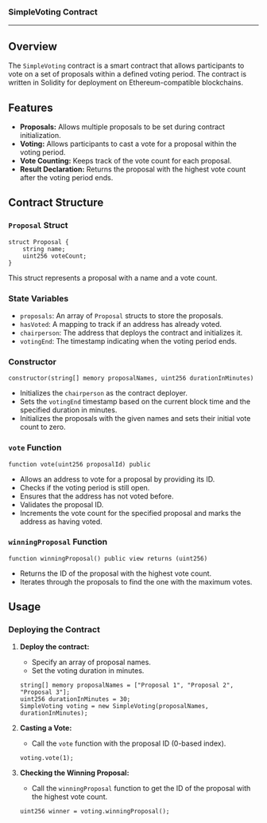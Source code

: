 ### SimpleVoting Contract 
---

## Overview

The `SimpleVoting` contract is a smart contract that allows participants to vote on a set of proposals within a defined voting period. The contract is written in Solidity for deployment on Ethereum-compatible blockchains.

## Features

- **Proposals:** Allows multiple proposals to be set during contract initialization.
- **Voting:** Allows participants to cast a vote for a proposal within the voting period.
- **Vote Counting:** Keeps track of the vote count for each proposal.
- **Result Declaration:** Returns the proposal with the highest vote count after the voting period ends.

## Contract Structure

### `Proposal` Struct

```solidity
struct Proposal {
    string name;
    uint256 voteCount;
}
```

This struct represents a proposal with a name and a vote count.

### State Variables

- `proposals`: An array of `Proposal` structs to store the proposals.
- `hasVoted`: A mapping to track if an address has already voted.
- `chairperson`: The address that deploys the contract and initializes it.
- `votingEnd`: The timestamp indicating when the voting period ends.

### Constructor

```solidity
constructor(string[] memory proposalNames, uint256 durationInMinutes)
```

- Initializes the `chairperson` as the contract deployer.
- Sets the `votingEnd` timestamp based on the current block time and the specified duration in minutes.
- Initializes the proposals with the given names and sets their initial vote count to zero.

### `vote` Function

```solidity
function vote(uint256 proposalId) public
```

- Allows an address to vote for a proposal by providing its ID.
- Checks if the voting period is still open.
- Ensures that the address has not voted before.
- Validates the proposal ID.
- Increments the vote count for the specified proposal and marks the address as having voted.

### `winningProposal` Function

```solidity
function winningProposal() public view returns (uint256)
```

- Returns the ID of the proposal with the highest vote count.
- Iterates through the proposals to find the one with the maximum votes.

## Usage

### Deploying the Contract

1. **Deploy the contract:**
   - Specify an array of proposal names.
   - Set the voting duration in minutes.
   ```solidity
   string[] memory proposalNames = ["Proposal 1", "Proposal 2", "Proposal 3"];
   uint256 durationInMinutes = 30;
   SimpleVoting voting = new SimpleVoting(proposalNames, durationInMinutes);
   ```

2. **Casting a Vote:**
   - Call the `vote` function with the proposal ID (0-based index).
   ```solidity
   voting.vote(1);
   ```

3. **Checking the Winning Proposal:**
   - Call the `winningProposal` function to get the ID of the proposal with the highest vote count.
   ```solidity
   uint256 winner = voting.winningProposal();
   ```

